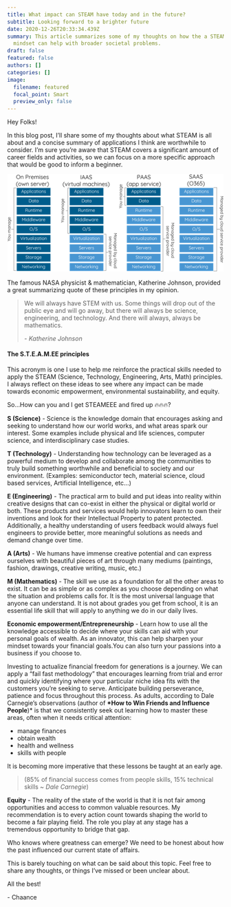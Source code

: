 ```yaml
---
title: What impact can STEAM have today and in the future?
subtitle: Looking forward to a brighter future
date: 2020-12-26T20:33:34.439Z
summary: This article summarizes some of my thoughts on how the a STEAM centered
  mindset can help with broader societal problems.
draft: false
featured: false
authors: []
categories: []
image:
  filename: featured
  focal_point: Smart
  preview_only: false
---
```

Hey Folks!

In this blog post, I’ll share some of my thoughts about what STEAM is all about and a concise summary of applications I think are worthwhile to consider. I’m sure you’re aware that STEAM covers a significant amount of career fields and activities, so we can focus on a more specific approach that would be good to inform a beginner.

![](cloud-services.png)

The famous NASA physicist & mathematician, Katherine Johnson, provided a great summarizing quote of these principles in my opinion.

> We will always have STEM with us. Some things will drop out of the public eye and will go away, but there will always be science, engineering, and technology. And there will always, always be mathematics.
>
> \- *Katherine Johnson*

#### The S.T.E.A.M.EE principles

This acronym is one I use to help me reinforce the practical skills needed to apply the STEAM (Science, Technology, Engineering, Arts, Math) principles. I always reflect on these ideas to see where any impact can be made towards economic empowerment, environmental sustainability, and equity.

So…How can you and I get STEAMEEE and fired up 🔥🔥🔥?

**S (Science)** - Science is the knowledge domain that encourages asking and seeking to understand how our world works, and what areas spark our interest. Some examples include physical and life sciences, computer science, and interdisciplinary case studies.

**T (Technology)** - Understanding how technology can be leveraged as a powerful medium to develop and collaborate among the communities to truly build something worthwhile and beneficial to society and our environment. (Examples: semiconductor tech, material science, cloud based services, Artificial Intelligence, etc…)

**E (Engineering)** - The practical arm to build and put ideas into reality within creative designs that can co-exist in either the physical or digital world or both. These products and services would help innovators learn to own their inventions and look for their Intellectual Property to patent protected. Additionally, a healthy understanding of users feedback would always fuel engineers to provide better, more meaningful solutions as needs and demand change over time.

**A (Arts)** - We humans have immense creative potential and can express ourselves with beautiful pieces of art through many mediums (paintings, fashion, drawings, creative writing, music, etc.)

**M (Mathematics)** - The skill we use as a foundation for all the other areas to exist. It can be as simple or as complex as you choose depending on what the situation and problems calls for. It is the most universal language that anyone can understand. It is not about grades you get from school, it is an essential life skill that will apply to anything we do in our daily lives.

**Economic empowerment/Entrepreneurship** - Learn how to use all the knowledge accessible to decide where your skills can aid with your personal goals of wealth. As an innovator, this can help sharpen your mindset towards your financial goals.You can also turn your passions into a business if you choose to.

Investing to actualize financial freedom for generations is a journey. We can apply a “fail fast methodology” that encourages learning from trial and error and quickly identifying where your particular niche idea fits with the customers you’re seeking to serve. Anticipate building perseverance, patience and focus throughout this process. As adults, according to Dale Carnegie’s observations (author of **\*How to Win Friends and Influence People**)* is that we consistently seek out learning how to master these areas, often when it needs critical attention:

* manage finances
* obtain wealth
* health and wellness
* skills with people

It is becoming more imperative that these lessons be taught at an early age.

> (85% of financial success comes from people skills, 15% technical skills ~ *Dale Carnegie*)

**Equity** - The reality of the state of the world is that it is not fair among opportunities and access to common valuable resources. My recommendation is to every action count towards shaping the world to become a fair playing field. The role you play at any stage has a tremendous opportunity to bridge that gap.

Who knows where greatness can emerge? We need to be honest about how the past influenced our current state of affairs.

This is barely touching on what can be said about this topic. Feel free to share any thoughts, or things I’ve missed or been unclear about.

All the best!

\- Chaance

<!--EndFragment-->